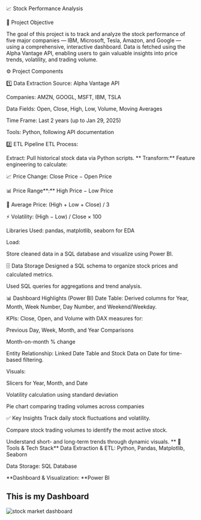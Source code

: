 📈 Stock Performance Analysis

📌 Project Objective

The goal of this project is to track and analyze the stock performance of five major companies — IBM, Microsoft, Tesla, Amazon, and Google — using a comprehensive, interactive dashboard. Data is fetched using the Alpha Vantage API, enabling users to gain valuable insights into price trends, volatility, and trading volume.

⚙️ Project Components

1️⃣ Data Extraction Source: Alpha Vantage API

Companies: AMZN, GOOGL, MSFT, IBM, TSLA

Data Fields: Open, Close, High, Low, Volume, Moving Averages

Time Frame: Last 2 years (up to Jan 29, 2025)

Tools: Python, following API documentation

2️⃣ ETL Pipeline ETL Process:

Extract: Pull historical stock data via Python scripts. ** Transform:** Feature engineering to calculate:

📈 Price Change: Close Price − Open Price

📊 Price Range**:** High Price − Low Price

🧮 Average Price: (High + Low + Close) / 3

⚡ Volatility: (High − Low) / Close × 100

Libraries Used: pandas, matplotlib, seaborn for EDA

Load:

Store cleaned data in a SQL database and visualize using Power BI.

🗄️ Data Storage Designed a SQL schema to organize stock prices and calculated metrics.

Used SQL queries for aggregations and trend analysis.

📊 Dashboard Highlights (Power BI) Date Table: Derived columns for Year, Month, Week Number, Day Number, and Weekend/Weekday.

KPIs: Close, Open, and Volume with DAX measures for:

Previous Day, Week, Month, and Year Comparisons

Month-on-month % change

Entity Relationship: Linked Date Table and Stock Data on Date for time-based filtering.

Visuals:

Slicers for Year, Month, and Date

Volatility calculation using standard deviation

Pie chart comparing trading volumes across companies

✅ Key Insights Track daily stock fluctuations and volatility.

Compare stock trading volumes to identify the most active stock.

Understand short- and long-term trends through dynamic visuals. ** 🧩 Tools & Tech Stack** Data Extraction & ETL: Python, Pandas, Matplotlib, Seaborn

Data Storage: SQL Database

**Dashboard & Visualization: **Power BI


## This is my Dashboard
![stock market dashboard](https://github.com/user-attachments/assets/b30731a8-7056-402a-9216-65a2d7e5aca4)


